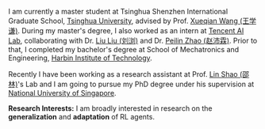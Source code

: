 I am currently a master student at Tsinghua Shenzhen International Graduate School, [Tsinghua University](https://www.tsinghua.edu.cn/en/), advised by Prof. [Xueqian Wang (王学谦)](https://www.sigs.tsinghua.edu.cn/wxq/main.htm). During my master's degree, I also worked as an intern at [Tencent AI Lab](https://ai.tencent.com/ailab/en/index), collaborating with Dr. [Liu Liu (刘浏)](https://liuliuforph.github.io/) and Dr. [Peilin Zhao (赵沛霖)](https://peilinzhao.github.io/). Prior to that, I completed my bachelor's degree at School of Mechatronics and Engineering, [Harbin Institute of Technology](http://en.hit.edu.cn/).

Recently I have been working as a research assistant at Prof. [Lin Shao (邵林)](https://linsats.github.io/)'s Lab and I am going to pursue my PhD degree under his supervision at [National University of Singapore](https://nus.edu.sg/).

**Research Interests:** I am broadly interested in research on the **generalization** and **adaptation** of RL agents.
